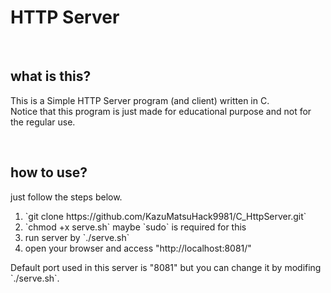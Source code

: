 # HTTP Server

<br/>

## what is this?
This is a Simple HTTP Server program (and client) written in C.  
Notice that this program is just made for educational purpose and not for the regular use.  

<br/>

## how to use?
just follow the steps below.  
<ol>
	<li>`git clone https://github.com/KazuMatsuHack9981/C_HttpServer.git`</li>
	<li>`chmod +x serve.sh` maybe `sudo` is required for this</li>
	<li>run server by `./serve.sh`</li>
	<li>open your browser and access "http://localhost:8081/"</li>
</ol>
Default port used in this server is "8081" but you can  
change it by modifing `./serve.sh`.
